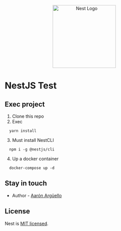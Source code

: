 <p align="center">
  <a href="http://nestjs.com/" target="blank"><img src="https://nestjs.com/img/logo-small.svg" width="200" alt="Nest Logo" /></a>
</p>

[circleci-image]: https://img.shields.io/circleci/build/github/nestjs/nest/master?token=abc123def456
[circleci-url]: https://circleci.com/gh/nestjs/nest

# NestJS Test

## Exec project

1. Clone this repo
2. Exec

```
  yarn install
```

3. Must install NestCLI

```
  npm i -g @nestjs/cli
```

4. Up a docker container

```
  docker-compose up -d
```



## Stay in touch

- Author - [Aarón Argüello](https://www.linkedin.com/in/aar%C3%B3n-arg%C3%BCello-330427125/)


## License

Nest is [MIT licensed](LICENSE).
